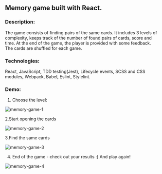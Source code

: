 ## Memory game built with React.

### Description: 
The game consists of finding pairs of the same cards. It includes 3 levels of complexity, keeps track of the number of found pairs of cards, score and time. At the end of the game, the player is provided with some feedback. The cards are shuffled for each game.

### Technologies: 
React, JavaScript, TDD testing(Jest), Lifecycle events, SCSS and CSS modules, Webpack, Babel, Eslint, Stylelint.

### Demo:
1. Choose the level:

![memory-game-1](https://user-images.githubusercontent.com/66952678/100870619-d4829b00-3496-11eb-865c-e179106ab15e.gif)

2.Start opening the cards

![memory-game-2](https://user-images.githubusercontent.com/66952678/100871277-e87acc80-3497-11eb-8d63-37cab62afa90.gif)

3.Find the same cards

![memory-game-3](https://user-images.githubusercontent.com/66952678/100872445-bb2f1e00-3499-11eb-9a89-632e1e0f1585.gif)

4. End of the game - check out your results :) And play again!

![memory-game-4](https://user-images.githubusercontent.com/66952678/100873051-a69f5580-349a-11eb-8a6c-87a78cab0a61.gif)





